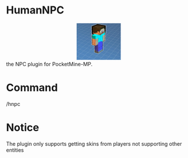# HumanNPC
<center><img src='icon.png' width=120 height=100</img></center>
the NPC plugin for PocketMine-MP.

# Command
/hnpc

# Notice
The plugin only supports getting skins from players not supporting other entities
